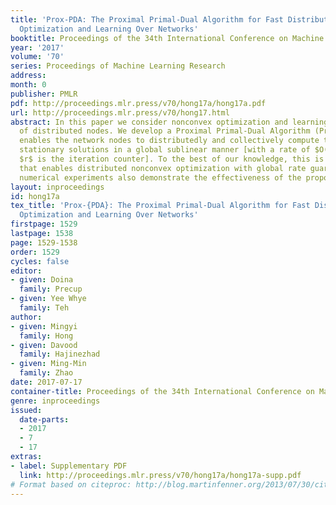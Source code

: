 ```yaml
---
title: 'Prox-PDA: The Proximal Primal-Dual Algorithm for Fast Distributed Nonconvex
  Optimization and Learning Over Networks'
booktitle: Proceedings of the 34th International Conference on Machine Learning
year: '2017'
volume: '70'
series: Proceedings of Machine Learning Research
address: 
month: 0
publisher: PMLR
pdf: http://proceedings.mlr.press/v70/hong17a/hong17a.pdf
url: http://proceedings.mlr.press/v70/hong17.html
abstract: In this paper we consider nonconvex optimization and learning over a network
  of distributed nodes. We develop a Proximal Primal-Dual Algorithm (Prox-PDA), which
  enables the network nodes to distributedly and collectively compute the set of first-order
  stationary solutions in a global sublinear manner [with a rate of $O(1/r)$, where
  $r$ is the iteration counter]. To the best of our knowledge, this is the first algorithm
  that enables distributed nonconvex optimization with global rate guarantees. Our
  numerical experiments also demonstrate the effectiveness of the proposed algorithm.
layout: inproceedings
id: hong17a
tex_title: 'Prox-{PDA}: The Proximal Primal-Dual Algorithm for Fast Distributed Nonconvex
  Optimization and Learning Over Networks'
firstpage: 1529
lastpage: 1538
page: 1529-1538
order: 1529
cycles: false
editor:
- given: Doina
  family: Precup
- given: Yee Whye
  family: Teh
author:
- given: Mingyi
  family: Hong
- given: Davood
  family: Hajinezhad
- given: Ming-Min
  family: Zhao
date: 2017-07-17
container-title: Proceedings of the 34th International Conference on Machine Learning
genre: inproceedings
issued:
  date-parts:
  - 2017
  - 7
  - 17
extras:
- label: Supplementary PDF
  link: http://proceedings.mlr.press/v70/hong17a/hong17a-supp.pdf
# Format based on citeproc: http://blog.martinfenner.org/2013/07/30/citeproc-yaml-for-bibliographies/
---
```

